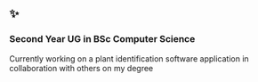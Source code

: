 ## ✨

### Second Year UG in BSc Computer Science

Currently working on a plant identification software application in collaboration with others on my degree
